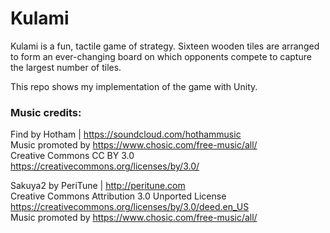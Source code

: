 # Kulami
Kulami is a fun, tactile game of strategy. Sixteen wooden tiles are arranged to form an ever-changing board on which opponents compete to capture the largest number of tiles.

This repo shows my implementation of the game with Unity.

### Music credits:

Find by Hotham | https://soundcloud.com/hothammusic \
Music promoted by https://www.chosic.com/free-music/all/ \
Creative Commons CC BY 3.0 \
https://creativecommons.org/licenses/by/3.0/ 

Sakuya2 by PeriTune | http://peritune.com \
Creative Commons Attribution 3.0 Unported License \
https://creativecommons.org/licenses/by/3.0/deed.en_US \
Music promoted by https://www.chosic.com/free-music/all/ 
